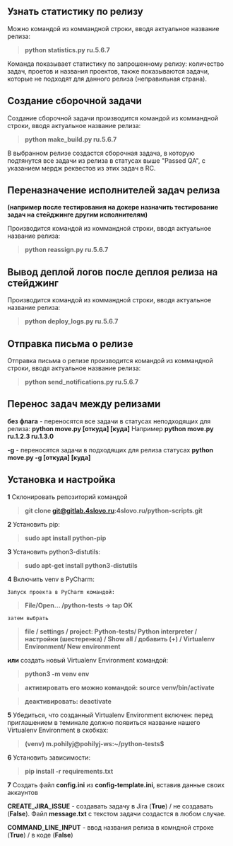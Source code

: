 ## Узнать статистику по релизу
Можно командой из коммандной строки, вводя актуальное название релиза:
> **python statistics.py ru.5.6.7**

Команда показывает статистику по запрошенному релизу: количество задач, проетов и названия проектов, 
также показываются задачи, которые не подходят для данного релиза (неправильная страна).

## Создание сборочной задачи
Создание сборочной задачи производится командой из коммандной строки, вводя актуальное название релиза:
> **python make_build.py ru.5.6.7**

В выбранном релизе создастся сборочная задача, в которую подтянутся все задачи из релиза в статусах выше "Passed QA",
с указанием мердж реквестов из этих задач в RC.

## Переназначение исполнителей задач релиза 
**(например после тестирования на докере назначить тестирование задач на стейджинге другим исполнителям)**

Производится командой из коммандной строки, вводя актуальное название релиза:
> **python reassign.py ru.5.6.7**

## Вывод деплой логов после деплоя релиза на стейджинг 

Производится командой из коммандной строки, вводя актуальное название релиза:
> **python deploy_logs.py ru.5.6.7**

## Отправка письма о релизе
Отправка письма о релизе производится командой из коммандной строки, вводя актуальное название релиза:
> **python send_notifications.py ru.5.6.7**

## Перенос задач между релизами
**без флага** - переносятся все задачи в статусах неподходящих для релиза: **python move.py [откуда] [куда]**
  Например **python move.py ru.1.2.3 ru.1.3.0**
  
**-g** - переносятся задачи в подходящих для релиза статусах **python move.py -g [откуда] [куда]**  

## Установка и настройка

**1** Склонировать репозиторий командой
> **git clone git@gitlab.4slovo.ru:4slovo.ru/python-scripts.git**

**2** Установить pip: 
> **sudo apt install python-pip**

**3** Установить python3-distutils: 
> **sudo apt-get install python3-distutils**

**4** Включить venv в PyCharm:
    
    Запуск проекта в PyCharm командой:

> **File/Open... /python-tests -> tap OK**

    затем выбрать

> **file / settings / project: Python-tests/ Python interpreter / настройки (шестеренка) / Show all / добавить (+) / Virtualenv Environment/ New environment**
                           
   **или** создать новый Virtualenv Environment командой:
                           
> **python3 -m venv env**

> **активировать его можно командой: source venv/bin/activate**

> **деактивировать: deactivate**
                         

**5** Убедиться, что созданный Virtualenv Environment включен: перед приглашением в теминале должно появиться 
    название нашего Virtualenv Environment в скобках:
                           
> **(venv) m.pohilyj@pohilyj-ws:~/python-tests$**

**6** Установить зависимости: 
> **pip install -r requirements.txt**

**7** Создать файл **config.ini** из **config-template.ini**, вставив данные своих аккаунтов

**CREATE_JIRA_ISSUE** - создавать задачу в Jira (**True**) / не создавать (**False**). Файл **message.txt** с текстом задачи создастся в любом случае.

**COMMAND_LINE_INPUT** - ввод названия релиза в комндной строке (**True**) / в коде (**False**)

